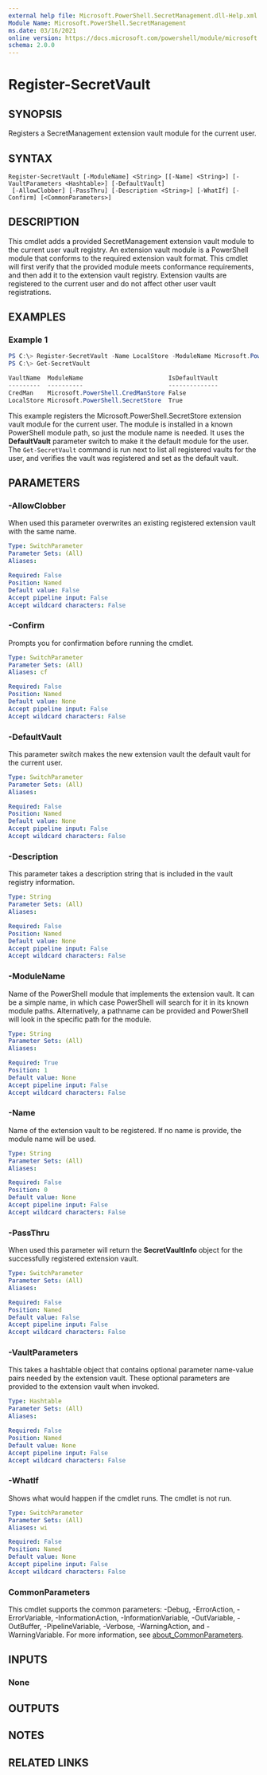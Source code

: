 ```yaml
---
external help file: Microsoft.PowerShell.SecretManagement.dll-Help.xml
Module Name: Microsoft.PowerShell.SecretManagement
ms.date: 03/16/2021
online version: https://docs.microsoft.com/powershell/module/microsoft.powershell.secretmanagement/register-secretvault?view=ps-modules&wt.mc_id=ps-gethelp
schema: 2.0.0
---
```


# Register-SecretVault

## SYNOPSIS
Registers a SecretManagement extension vault module for the current user.

## SYNTAX

```
Register-SecretVault [-ModuleName] <String> [[-Name] <String>] [-VaultParameters <Hashtable>] [-DefaultVault]
 [-AllowClobber] [-PassThru] [-Description <String>] [-WhatIf] [-Confirm] [<CommonParameters>]
```

## DESCRIPTION

This cmdlet adds a provided SecretManagement extension vault module to the current user vault
registry. An extension vault module is a PowerShell module that conforms to the required extension
vault format. This cmdlet will first verify that the provided module meets conformance requirements,
and then add it to the extension vault registry. Extension vaults are registered to the current user
and do not affect other user vault registrations.

## EXAMPLES

### Example 1

```powershell
PS C:\> Register-SecretVault -Name LocalStore -ModuleName Microsoft.PowerShell.SecretStore  -DefaultVault
PS C:\> Get-SecretVault

VaultName  ModuleName                        IsDefaultVault
---------  ----------                        --------------
CredMan    Microsoft.PowerShell.CredManStore False
LocalStore Microsoft.PowerShell.SecretStore  True
```

This example registers the Microsoft.PowerShell.SecretStore extension vault module for the current
user. The module is installed in a known PowerShell module path, so just the module name is needed.
It uses the **DefaultVault** parameter switch to make it the default module for the user. The
`Get-SecretVault` command is run next to list all registered vaults for the user, and verifies the
vault was registered and set as the default vault.

## PARAMETERS

### -AllowClobber

When used this parameter overwrites an existing registered extension vault with the same name.

```yaml
Type: SwitchParameter
Parameter Sets: (All)
Aliases:

Required: False
Position: Named
Default value: False
Accept pipeline input: False
Accept wildcard characters: False
```

### -Confirm

Prompts you for confirmation before running the cmdlet.

```yaml
Type: SwitchParameter
Parameter Sets: (All)
Aliases: cf

Required: False
Position: Named
Default value: None
Accept pipeline input: False
Accept wildcard characters: False
```

### -DefaultVault

This parameter switch makes the new extension vault the default vault for the current user.

```yaml
Type: SwitchParameter
Parameter Sets: (All)
Aliases:

Required: False
Position: Named
Default value: None
Accept pipeline input: False
Accept wildcard characters: False
```

### -Description

This parameter takes a description string that is included in the vault registry information.

```yaml
Type: String
Parameter Sets: (All)
Aliases:

Required: False
Position: Named
Default value: None
Accept pipeline input: False
Accept wildcard characters: False
```

### -ModuleName

Name of the PowerShell module that implements the extension vault. It can be a simple name, in which
case PowerShell will search for it in its known module paths. Alternatively, a pathname can be
provided and PowerShell will look in the specific path for the module.

```yaml
Type: String
Parameter Sets: (All)
Aliases:

Required: True
Position: 1
Default value: None
Accept pipeline input: False
Accept wildcard characters: False
```

### -Name

Name of the extension vault to be registered. If no name is provide, the module name will be used.

```yaml
Type: String
Parameter Sets: (All)
Aliases:

Required: False
Position: 0
Default value: None
Accept pipeline input: False
Accept wildcard characters: False
```

### -PassThru

When used this parameter will return the **SecretVaultInfo** object for the successfully registered
extension vault.

```yaml
Type: SwitchParameter
Parameter Sets: (All)
Aliases:

Required: False
Position: Named
Default value: False
Accept pipeline input: False
Accept wildcard characters: False
```

### -VaultParameters

This takes a hashtable object that contains optional parameter name-value pairs needed by the
extension vault. These optional parameters are provided to the extension vault when invoked.

```yaml
Type: Hashtable
Parameter Sets: (All)
Aliases:

Required: False
Position: Named
Default value: None
Accept pipeline input: False
Accept wildcard characters: False
```

### -WhatIf

Shows what would happen if the cmdlet runs. The cmdlet is not run.

```yaml
Type: SwitchParameter
Parameter Sets: (All)
Aliases: wi

Required: False
Position: Named
Default value: None
Accept pipeline input: False
Accept wildcard characters: False
```

### CommonParameters

This cmdlet supports the common parameters: -Debug, -ErrorAction, -ErrorVariable,
-InformationAction, -InformationVariable, -OutVariable, -OutBuffer, -PipelineVariable, -Verbose,
-WarningAction, and -WarningVariable. For more information, see
[about_CommonParameters](http://go.microsoft.com/fwlink/?LinkID=113216).

## INPUTS

### None

## OUTPUTS

## NOTES

## RELATED LINKS
